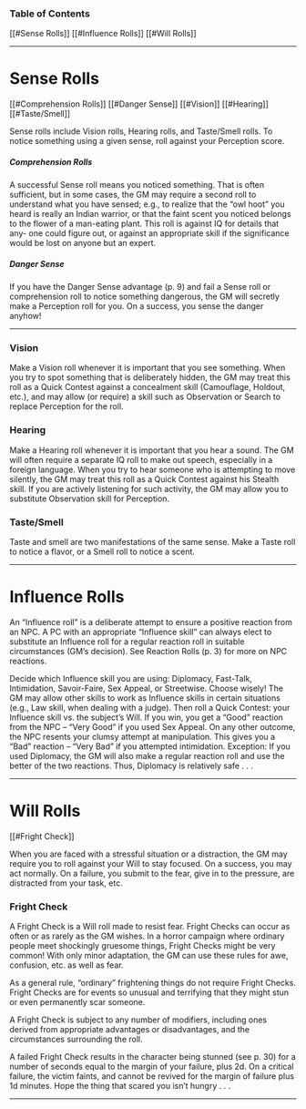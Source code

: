 ### Table of Contents
[[#Sense Rolls]]
[[#Influence Rolls]]
[[#Will Rolls]]

---
# Sense Rolls

[[#Comprehension Rolls]]
[[#Danger Sense]]
[[#Vision]]
[[#Hearing]]
[[#Taste/Smell]]


Sense rolls include Vision rolls, Hearing rolls, and Taste/Smell rolls. To notice something using a given sense, roll against your Perception score. 

##### Comprehension Rolls
A successful Sense roll means you noticed something. That is often sufficient, but in some cases, the GM may require a second roll to understand what you have sensed; e.g., to realize that the “owl hoot” you heard is really an Indian warrior, or that the faint scent you noticed belongs to the flower of a man-eating plant. This roll is against IQ for details that any- one could figure out, or against an appropriate skill if the significance would be lost on anyone but an expert. 

##### Danger Sense
If you have the Danger Sense advantage (p. 9) and fail a Sense roll or comprehension roll to notice something dangerous, the GM will secretly make a Perception roll for you. On a success, you sense the danger anyhow!

---
### Vision

Make a Vision roll whenever it is important that you see something. When you try to spot something that is deliberately hidden, the GM may treat this roll as a Quick Contest against a concealment skill (Camouflage, Holdout, etc.), and may allow (or require) a skill such as Observation or Search to replace Perception for the roll.

### Hearing

Make a Hearing roll whenever it is important that you hear a sound. The GM will often require a separate IQ roll to make out speech, especially in a foreign language. When you try to hear someone who is attempting to move silently, the GM may treat this roll as a Quick Contest against his Stealth skill. If you are actively listening for such activity, the GM may allow you to substitute Observation skill for Perception.

### Taste/Smell

Taste and smell are two manifestations of the same sense. Make a Taste roll to notice a flavor, or a Smell roll to notice a scent.

---
# Influence Rolls

An “Influence roll” is a deliberate attempt to ensure a positive reaction from an NPC. A PC with an appropriate “Influence skill” can always elect to substitute an Influence roll for a regular reaction roll in suitable circumstances (GM’s decision). See Reaction Rolls (p. 3) for more on NPC reactions.

Decide which Influence skill you are using: Diplomacy, Fast-Talk, Intimidation, Savoir-Faire, Sex Appeal, or Streetwise. Choose wisely! The GM may allow other skills to work as Influence skills in certain situations (e.g., Law skill, when dealing with a judge). Then roll a Quick Contest: your Influence skill vs. the subject’s Will. If you win, you get a “Good” reaction from the NPC – “Very Good” if you used Sex Appeal. On any other outcome, the NPC resents your clumsy attempt at manipulation. This gives you a “Bad” reaction – “Very Bad” if you attempted intimidation. Exception: If you used Diplomacy, the GM will also make a regular reaction roll and use the better of the two reactions. Thus, Diplomacy is relatively safe . . .      

---
# Will Rolls

[[#Fright Check]]

When you are faced with a stressful situation or a distraction, the GM may require you to roll against your Will to stay focused. On a success, you may act normally. On a failure, you submit to the fear, give in to the pressure, are distracted from your task, etc.

### Fright Check

A Fright Check is a Will roll made to resist fear. Fright Checks can occur as often or as rarely as the GM wishes. In a horror campaign where ordinary people meet shockingly gruesome things, Fright Checks might be very common! With only minor adaptation, the GM can use these rules for awe, confusion, etc. as well as fear. 

As a general rule, “ordinary” frightening things do not require Fright Checks. Fright Checks are for events so unusual and terrifying that they might stun or even permanently scar someone. 

A Fright Check is subject to any number of modifiers, including ones derived from appropriate advantages or disadvantages, and the circumstances surrounding the roll. 

A failed Fright Check results in the character being stunned (see p. 30) for a number of seconds equal to the margin of your failure, plus 2d. On a critical failure, the victim faints, and cannot be revived for the margin of failure plus 1d minutes. Hope the thing that scared you isn’t hungry . . .

---
